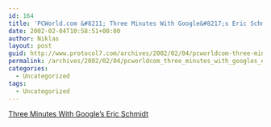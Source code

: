 ```yaml
---
id: 164
title: 'PCWorld.com &#8211; Three Minutes With Google&#8217;s Eric Schmidt'
date: 2002-02-04T10:58:51+00:00
author: Niklas
layout: post
guid: http://www.protocol7.com/archives/2002/02/04/pcworldcom-three-minutes-with-googles-eric-schmidt/
permalink: /archives/2002/02/04/pcworldcom_three_minutes_with_googles_eric_schmidt/
categories:
  - Uncategorized
tags:
  - Uncategorized
---
```

<div class='microid-e2dc921b29020ff07aa64d3a69e0fe0cdb7fb5f2'>
  <p>
    <a href="http://www.pcworld.com/news/article/0,aid,81685,00.asp">Three Minutes With Google&#8217;s Eric Schmidt</a>
  </p>
</div>